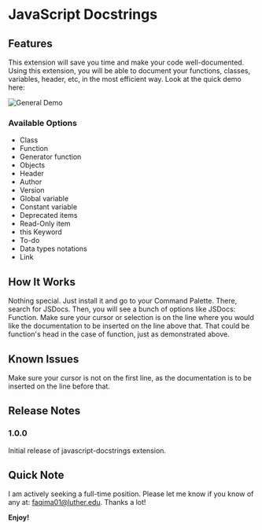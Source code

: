 # JavaScript Docstrings

## Features

This extension will save you time and make your code well-documented. Using this extension, you will be able to document your functions, classes, variables, header, etc, in the most efficient way. Look at the quick demo here:

![General Demo](demo.gif)

### Available Options
* Class
* Function
* Generator function
* Objects
* Header
* Author
* Version
* Global variable
* Constant variable
* Deprecated items
* Read-Only item
* this Keyword
* To-do
* Data types notations
* Link

## How It Works

Nothing special. Just install it and go to your Command Palette. There, search for JSDocs. Then, you will see a bunch of options like JSDocs: Function. Make sure your cursor or selection is on the line where you would like the documentation to be inserted on the line above that. That could be function's head in the case of function, just as demonstrated above.

## Known Issues

Make sure your cursor is not on the first line, as the documentation is to be inserted on the line before that. 

## Release Notes

### 1.0.0

Initial release of javascript-docstrings extension.

## Quick Note

I am actively seeking a full-time position. Please let me know if you know of any at: faqima01@luther.edu. Thanks a lot!

**Enjoy!**
